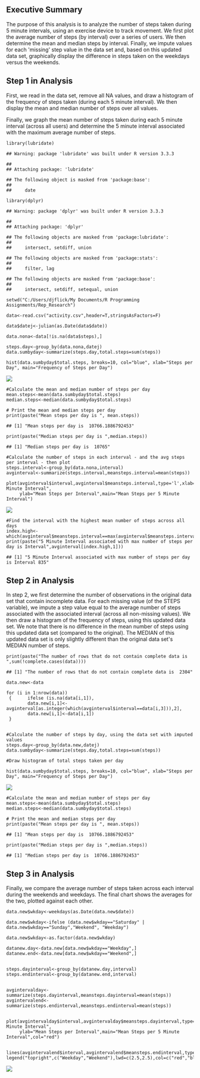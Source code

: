 Executive Summary
-----------------

The purpose of this analysis is to analyze the number of steps taken
during 5 minute intervals, using an exercise device to track movement.
We first plot the average number of steps (by interval) over a series of
users. We then determine the mean and median steps by interval. Finally,
we impute values for each 'missing' step value in the data set and,
based on this updated data set, graphically display the difference in
steps taken on the weekdays versus the weekends.

Step 1 in Analysis
------------------

First, we read in the data set, remove all NA values, and draw a
histogram of the frequency of steps taken (during each 5 minute
interval). We then display the mean and median number of steps over all
values.

Finally, we graph the mean number of steps taken during each 5 minute
interval (across all users) and determine the 5 minute interval
associated with the maximum average number of steps.

    library(lubridate)

    ## Warning: package 'lubridate' was built under R version 3.3.3

    ## 
    ## Attaching package: 'lubridate'

    ## The following object is masked from 'package:base':
    ## 
    ##     date

    library(dplyr)

    ## Warning: package 'dplyr' was built under R version 3.3.3

    ## 
    ## Attaching package: 'dplyr'

    ## The following objects are masked from 'package:lubridate':
    ## 
    ##     intersect, setdiff, union

    ## The following objects are masked from 'package:stats':
    ## 
    ##     filter, lag

    ## The following objects are masked from 'package:base':
    ## 
    ##     intersect, setdiff, setequal, union

    setwd("C:/Users/djflick/My Documents/R Programming Assignments/Rep_Research")

    data<-read.csv("activity.csv",header=T,stringsAsFactors=F)

    data$datej<-julian(as.Date(data$date))

    data.nona<-data[!is.na(data$steps),]

    steps.day<-group_by(data.nona,datej)
    data.sumbyday<-summarize(steps.day,total.steps=sum(steps))

    hist(data.sumbyday$total.steps, breaks=10, col="blue", xlab="Steps per Day", main="Frequency of Steps per Day")

![](PA1_template_files/figure-markdown_strict/unnamed-chunk-1-1.png)

    #Calculate the mean and median number of steps per day
    mean.steps<-mean(data.sumbyday$total.steps)
    median.steps<-median(data.sumbyday$total.steps)

    # Print the mean and median steps per day
    print(paste("Mean steps per day is ", mean.steps))

    ## [1] "Mean steps per day is  10766.1886792453"

    print(paste("Median steps per day is ",median.steps))

    ## [1] "Median steps per day is  10765"

    #Calculate the number of steps in each interval - and the avg steps per interval - then plot
    steps.interval<-group_by(data.nona,interval)
    avginterval<-summarize(steps.interval,meansteps.interval=mean(steps))

    plot(avginterval$interval,avginterval$meansteps.interval,type='l',xlab="5 Minute Interval", 
         ylab="Mean Steps per Interval",main="Mean Steps per 5 Minute Interval")

![](PA1_template_files/figure-markdown_strict/unnamed-chunk-1-2.png)

    #Find the interval with the highest mean number of steps across all days
    index.high<-which(avginterval$meansteps.interval==max(avginterval$meansteps.interval))
    print(paste("5 Minute Interval associated with max number of steps per day is Interval",avginterval[index.high,1]))

    ## [1] "5 Minute Interval associated with max number of steps per day is Interval 835"

Step 2 in Analysis
------------------

In step 2, we first determine the number of observations in the original
data set that contain incomplete data. For each missing value (of the
STEPS variable), we impute a step value equal to the average number of
steps associated with the associated interval (across all non-missing
values). We then draw a histogram of the frequency of steps, using this
updated data set. We note that there is no difference in the mean number
of steps using this updated data set (compared to the original). The
MEDIAN of this updated data set is only slightly different than the
original data set's MEDIAN number of steps.

    print(paste("The number of rows that do not contain complete data is ",sum(!complete.cases(data))))

    ## [1] "The number of rows that do not contain complete data is  2304"

    data.new<-data

    for (i in 1:nrow(data))      
     {      ifelse (is.na(data[i,1]), 
            data.new[i,1]<-avginterval[as.integer(which(avginterval$interval==data[i,3])),2],
            data.new[i,1]<-data[i,1])
     }  


    #Calculate the number of steps by day, using the data set with imputed values 
    steps.day<-group_by(data.new,datej)
    data.sumbyday<-summarize(steps.day,total.steps=sum(steps))

    #Draw histogram of total steps taken per day

    hist(data.sumbyday$total.steps, breaks=10, col="blue", xlab="Steps per Day", main="Frequency of Steps per Day")

![](PA1_template_files/figure-markdown_strict/unnamed-chunk-2-1.png)

    #Calculate the mean and median number of steps per day
    mean.steps<-mean(data.sumbyday$total.steps)
    median.steps<-median(data.sumbyday$total.steps)

    # Print the mean and median steps per day
    print(paste("Mean steps per day is ", mean.steps))

    ## [1] "Mean steps per day is  10766.1886792453"

    print(paste("Median steps per day is ",median.steps))

    ## [1] "Median steps per day is  10766.1886792453"

Step 3 in Analysis
------------------

Finally, we compare the average number of steps taken across each
interval during the weekends and weekdays. The final chart shows the
averages for the two, plotted against each other.

    data.new$wkday<-weekdays(as.Date(data.new$date))

    data.new$wkday<-ifelse (data.new$wkday=="Saturday" | data.new$wkday=="Sunday","Weekend", "Weekday")

    data.new$wkday<-as.factor(data.new$wkday)

    datanew.day<-data.new[data.new$wkday=="Weekday",]
    datanew.end<-data.new[data.new$wkday=="Weekend",]


    steps.dayinterval<-group_by(datanew.day,interval)
    steps.endinterval<-group_by(datanew.end,interval)


    avgintervalday<-summarize(steps.dayinterval,meansteps.dayinterval=mean(steps))
    avgintervalend<-summarize(steps.endinterval,meansteps.endinterval=mean(steps))


    plot(avgintervalday$interval,avgintervalday$meansteps.dayinterval,type='l',xlab="5 Minute Interval", 
         ylab="Mean Steps per Interval",main="Mean Steps per 5 Minute Interval",col="red")


    lines(avgintervalend$interval,avgintervalend$meansteps.endinterval,type='l',col="blue")
    legend("topright",c("Weekday","Weekend"),lwd=c(2.5,2.5),col=c("red","blue"))

![](PA1_template_files/figure-markdown_strict/unnamed-chunk-3-1.png)
